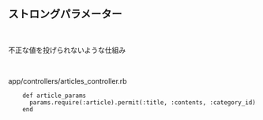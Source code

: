 ##  ストロングパラメーター

<br>

不正な値を投げられないような仕組み<br>

<br>

app/controllers/articles_controller.rb
```
    def article_params
      params.require(:article).permit(:title, :contents, :category_id)
    end
```